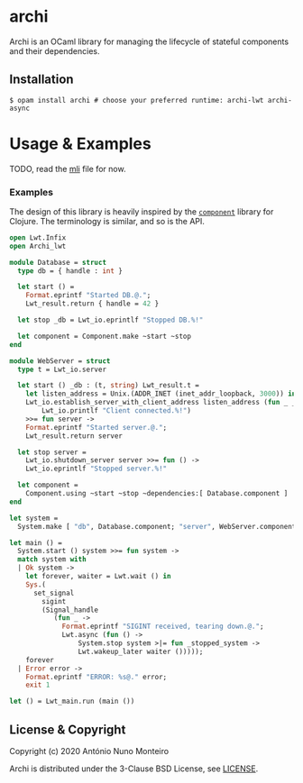 # archi

Archi is an OCaml library for managing the lifecycle of stateful components and
their dependencies.

## Installation

```shell
$ opam install archi # choose your preferred runtime: archi-lwt archi-async
```

# Usage & Examples

TODO, read the [mli](./lib/archi.mli) file for now.

### Examples

The design of this library is heavily inspired by the [`component`][clojure-component]
library for Clojure. The terminology is similar, and so is the API.

[clojure-component]: https://github.com/stuartsierra/component

```ocaml
open Lwt.Infix
open Archi_lwt

module Database = struct
  type db = { handle : int }

  let start () =
    Format.eprintf "Started DB.@.";
    Lwt_result.return { handle = 42 }

  let stop _db = Lwt_io.eprintlf "Stopped DB.%!"

  let component = Component.make ~start ~stop
end

module WebServer = struct
  type t = Lwt_io.server

  let start () _db : (t, string) Lwt_result.t =
    let listen_address = Unix.(ADDR_INET (inet_addr_loopback, 3000)) in
    Lwt_io.establish_server_with_client_address listen_address (fun _ _ ->
        Lwt_io.printlf "Client connected.%!")
    >>= fun server ->
    Format.eprintf "Started server.@.";
    Lwt_result.return server

  let stop server =
    Lwt_io.shutdown_server server >>= fun () ->
    Lwt_io.eprintlf "Stopped server.%!"

  let component =
    Component.using ~start ~stop ~dependencies:[ Database.component ]
end

let system =
  System.make [ "db", Database.component; "server", WebServer.component ]

let main () =
  System.start () system >>= fun system ->
  match system with
  | Ok system ->
    let forever, waiter = Lwt.wait () in
    Sys.(
      set_signal
        sigint
        (Signal_handle
           (fun _ ->
             Format.eprintf "SIGINT received, tearing down.@.";
             Lwt.async (fun () ->
                 System.stop system >|= fun _stopped_system ->
                 Lwt.wakeup_later waiter ()))));
    forever
  | Error error ->
    Format.eprintf "ERROR: %s@." error;
    exit 1

let () = Lwt_main.run (main ())

```

## License & Copyright

Copyright (c) 2020 António Nuno Monteiro

Archi is distributed under the 3-Clause BSD License, see [LICENSE](./LICENSE).

